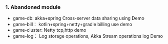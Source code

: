 
### 1. Abandoned module  
* game-db: akka+spring Cross-server data sharing using Demo  
* game-bill： kotlin+spring+netty+gradle billing use demo  
* game-cluster: Netty tcp,http demo 
* game-log： Log storage operations, Akka Stream operations log Demo
